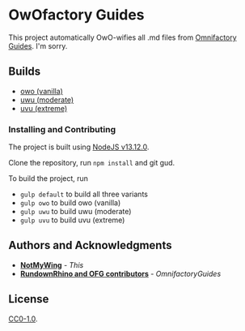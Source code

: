 # OwOfactory Guides

This project automatically OwO-wifies all .md files from [Omnifactory Guides](github.com/RundownRhino/OmnifactoryGuides). I'm sorry.

## Builds

* [owo (vanilla)](https://github.com/NotMyWing/owofactory-guides/tree/dest-owo)
* [uwu (moderate)](https://github.com/NotMyWing/owofactory-guides/tree/dest-uwu)
* [uvu (extreme)](https://github.com/NotMyWing/owofactory-guides/tree/dest-uvu)

### Installing and Contributing

The project is built using [NodeJS v13.12.0](https://nodejs.org/dist/v13.12.0/).

Clone the repository, run `npm install` and git gud.

To build the project, run
* `gulp default` to build all three variants
* `gulp owo` to build owo (vanilla)
* `gulp uwu` to build uwu (moderate)
* `gulp uvu` to build uvu (extreme)

## Authors and Acknowledgments

* **[NotMyWing](https://github.com/NotMyWing)** - *This*
* **[RundownRhino and OFG contributors](https://github.com/RundownRhino/OmnifactoryGuides)** - *OmnifactoryGuides*

## License

[CC0-1.0](./LICENSE).
